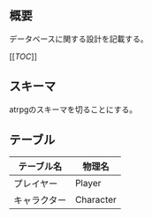 ## 概要
データベースに関する設計を記載する。

[[_TOC_]]

## スキーマ
atrpgのスキーマを切ることにする。

## テーブル

テーブル名|物理名
--|--
プレイヤー|Player
キャラクター|Character

